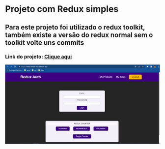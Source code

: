 # Projeto com Redux simples

## Para este projeto foi utilizado o redux toolkit, também existe a versão do redux normal sem o toolkit volte uns commits

### Link do projeto: <a href="https://react-simple-redux.vercel.app/">Clique aqui<a/>
<img src="./src/images/redux.png"/>

